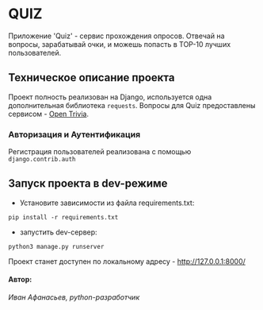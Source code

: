 # QUIZ
Приложение 'Quiz' - сервис прохождения опросов. Отвечай на вопросы, зарабатывай очки, и можешь попасть в TOP-10 лучших пользователей.

## Техническое описание проекта
Проект полность реализован на Django, используется одна дополнительная библиотека `requests`. Вопросы для Quiz предоставлены сервисом - [Open Trivia](https://opentdb.com/).

### Авторизация и Аутентификация
Регистрация пользователей реализована с помощью `django.contrib.auth`

## Запуск проекта в dev-режиме
- Установите зависимости из файла requirements.txt:
```
pip install -r requirements.txt
```
- запустить dev-сервер:
```
python3 manage.py runserver
```

Проект станет доступен по локальному адресу  - http://127.0.0.1:8000/


#### Автор:
_Иван Афанасьев, python-разработчик_
